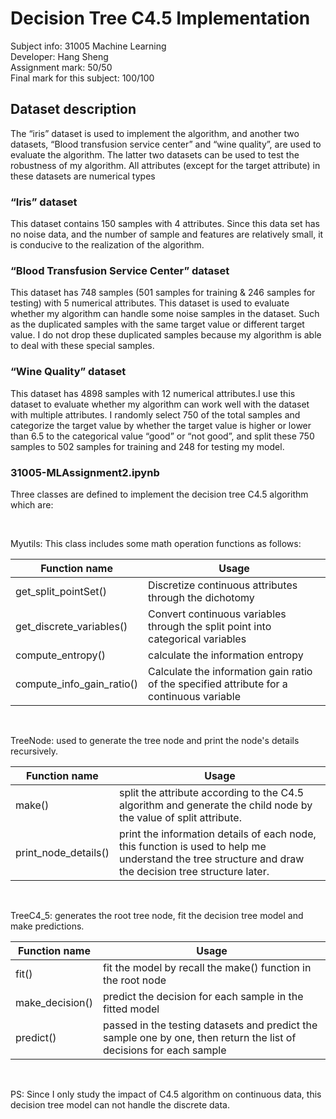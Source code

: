 # Decision Tree C4.5 Implementation

Subject info: 31005 Machine Learning <br>
Developer: Hang Sheng <br>
Assignment mark: 50/50 <br>
Final mark for this subject: 100/100

## Dataset description
The “iris” dataset is used to implement the algorithm, and another two datasets, “Blood transfusion service center” and “wine quality”, are used to evaluate the algorithm. The latter two datasets can be used to test the robustness of my algorithm. All attributes (except for the target attribute) in these datasets are numerical types

### “Iris” dataset
This dataset contains 150 samples with 4 attributes. Since this data set has no noise data, and the number of sample and features are relatively small, it is conducive to the realization of the algorithm. 

### “Blood Transfusion Service Center” dataset
This dataset has 748 samples (501 samples for training & 246 samples for testing) with 5 numerical attributes. This dataset is used to evaluate whether my algorithm can handle some noise samples in the dataset. Such as the duplicated samples with the same target value or different target value. I do not drop these duplicated samples because my algorithm is able to deal with these special samples.

### “Wine Quality” dataset
This dataset has 4898 samples with 12 numerical attributes.I use this dataset to evaluate whether my algorithm can work well with the dataset with multiple attributes. I randomly select 750 of the total samples and categorize the target value by whether the target value is higher or lower than 6.5 to the categorical value “good” or “not good”, and split these 750 samples to 502 samples for training and 248 for testing my model.


### 31005-MLAssignment2.ipynb
Three classes are defined to implement the decision tree C4.5 algorithm which are:

<br>

Myutils: This class includes some math operation functions as follows: <br>

|Function name | Usage |
|------ | ------- |
| get_split_pointSet() | Discretize continuous attributes through the dichotomy |
| get_discrete_variables() | Convert continuous variables through the split point into categorical variables |
| compute_entropy() | calculate the information entropy |
| compute_info_gain_ratio() | Calculate the information gain ratio of the specified attribute for a continuous variable |

<br>

TreeNode: used to generate the tree node and print the node's details recursively. <br>


|Function name | Usage |
|------ | ------- |
|make() | split the attribute according to the C4.5 algorithm and generate the child node by the value of split attribute. |
|print_node_details()| print the information details of each node, this function is used to help me understand the tree structure and draw the decision tree structure later. |

<br>

TreeC4_5: generates the root tree node, fit the decision tree model and make predictions. <br>

|Function name| Usage |
|------ | ------- |
|fit() | fit the model by recall the make() function in the root node |
|make_decision() | predict the decision for each sample in the fitted model |
|predict() | passed in the testing datasets and predict the sample one by one, then return the list of decisions for each sample |

<br>

PS: Since I only study the impact of C4.5 algorithm on continuous data, this decision tree model can not handle the discrete data.
